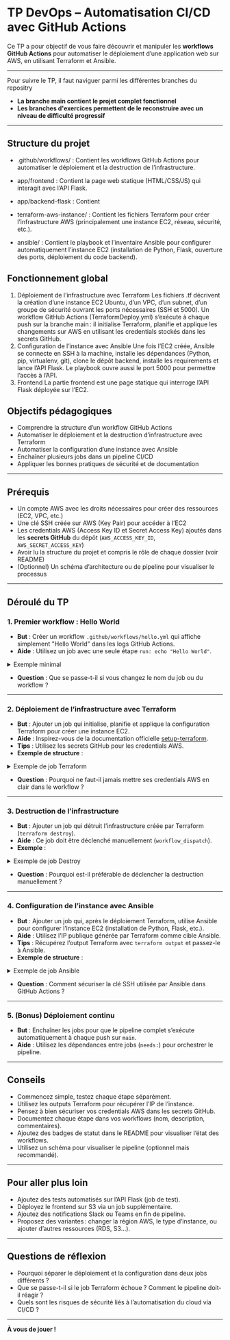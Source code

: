 # TP DevOps – Automatisation CI/CD avec GitHub Actions

Ce TP a pour objectif de vous faire découvrir et manipuler les **workflows GitHub Actions** pour automatiser le déploiement d’une application web sur AWS, en utilisant Terraform et Ansible.

---
Pour suivre le TP, il faut naviguer parmi les différentes branches du repositry
* **La branche main contient le projet complet fonctionnel**
* **Les branches d'exercices permettent de le reconstruire avec un niveau de difficulté progressif**

---


## Structure du projet

* .github/workflows/ : Contient les workflows GitHub Actions pour automatiser le déploiement et la destruction de l’infrastructure.

* app/frontend : Contient la page web statique (HTML/CSS/JS) qui interagit avec l’API Flask.

* app/backend-flask : Contient 

* terraform-aws-instance/ : Contient les fichiers Terraform pour créer l’infrastructure AWS (principalement une instance EC2, réseau, sécurité, etc.).

* ansible/ : Contient le playbook et l’inventaire Ansible pour configurer automatiquement l’instance EC2 (installation de Python, Flask, ouverture des ports, déploiement du code backend).



## Fonctionnement global

1. Déploiement de l’infrastructure avec Terraform
Les fichiers .tf décrivent la création d’une instance EC2 Ubuntu, d’un VPC, d’un subnet, d’un groupe de sécurité ouvrant les ports nécessaires (SSH et 5000).
Un workflow GitHub Actions (TerraformDeploy.yml) s’exécute à chaque push sur la branche main : il initialise Terraform, planifie et applique les changements sur AWS en utilisant les credentials stockés dans les secrets GitHub.
2. Configuration de l’instance avec Ansible
Une fois l’EC2 créée, Ansible se connecte en SSH à la machine, installe les dépendances (Python, pip, virtualenv, git), clone le dépôt backend, installe les requirements et lance l’API Flask.
Le playbook ouvre aussi le port 5000 pour permettre l’accès à l’API.
3. Frontend
La partie frontend est une page statique qui interroge l’API Flask déployée sur l’EC2.



## Objectifs pédagogiques

- Comprendre la structure d’un workflow GitHub Actions
- Automatiser le déploiement et la destruction d’infrastructure avec Terraform
- Automatiser la configuration d’une instance avec Ansible
- Enchaîner plusieurs jobs dans un pipeline CI/CD
- Appliquer les bonnes pratiques de sécurité et de documentation

---

## Prérequis

- Un compte AWS avec les droits nécessaires pour créer des ressources (EC2, VPC, etc.)
- Une clé SSH créée sur AWS (Key Pair) pour accéder à l’EC2
- Les credentials AWS (Access Key ID et Secret Access Key) ajoutés dans les **secrets GitHub** du dépôt (`AWS_ACCESS_KEY_ID`, `AWS_SECRET_ACCESS_KEY`)
- Avoir lu la structure du projet et compris le rôle de chaque dossier (voir README)
- (Optionnel) Un schéma d’architecture ou de pipeline pour visualiser le processus

---

## Déroulé du TP

### 1. Premier workflow : Hello World

- **But** : Créer un workflow `.github/workflows/hello.yml` qui affiche simplement "Hello World" dans les logs GitHub Actions.
- **Aide** : Utilisez un job avec une seule étape `run: echo "Hello World"`.

<details>
<summary>Exemple minimal</summary>

```yaml
name: Hello World

on: [push]

jobs:
  hello:
    runs-on: ubuntu-latest
    steps:
      - name: Print Hello
        run: echo "Hello World"
```
</details>

- **Question** : Que se passe-t-il si vous changez le nom du job ou du workflow ?

---

### 2. Déploiement de l’infrastructure avec Terraform

- **But** : Ajouter un job qui initialise, planifie et applique la configuration Terraform pour créer une instance EC2.
- **Aide** : Inspirez-vous de la documentation officielle [setup-terraform](https://github.com/hashicorp/setup-terraform).
- **Tips** : Utilisez les secrets GitHub pour les credentials AWS.
- **Exemple de structure** :

<details>
<summary>Exemple de job Terraform</summary>

```yaml
name: Deploy Infra

on: [workflow_dispatch, push]

jobs:
  terraform:
    runs-on: ubuntu-latest
    steps:
      - name: Checkout code
        uses: actions/checkout@v4

      - name: Setup Terraform
        uses: hashicorp/setup-terraform@v3
        with:
          terraform_version: 1.6.6

      - name: Terraform Init
        run: terraform init
        working-directory: ./terraform-aws-instance
        env:
          AWS_ACCESS_KEY_ID: ${{ secrets.AWS_ACCESS_KEY_ID }}
          AWS_SECRET_ACCESS_KEY: ${{ secrets.AWS_SECRET_ACCESS_KEY }}
          AWS_DEFAULT_REGION: eu-west-1 # à adapter

      - name: Terraform Apply
        run: terraform apply -auto-approve
        working-directory: ./terraform-aws-instance
        env:
          AWS_ACCESS_KEY_ID: ${{ secrets.AWS_ACCESS_KEY_ID }}
          AWS_SECRET_ACCESS_KEY: ${{ secrets.AWS_SECRET_ACCESS_KEY }}
          AWS_DEFAULT_REGION: eu-west-1
```
</details>

- **Question** : Pourquoi ne faut-il jamais mettre ses credentials AWS en clair dans le workflow ?

---

### 3. Destruction de l’infrastructure

- **But** : Ajouter un job qui détruit l’infrastructure créée par Terraform (`terraform destroy`).
- **Aide** : Ce job doit être déclenché manuellement (`workflow_dispatch`).
- **Exemple** :

<details>
<summary>Exemple de job Destroy</summary>

```yaml
name: Destroy Infra

on:
  workflow_dispatch:

jobs:
  destroy:
    runs-on: ubuntu-latest
    steps:
      - name: Checkout code
        uses: actions/checkout@v4

      - name: Setup Terraform
        uses: hashicorp/setup-terraform@v3

      - name: Terraform Init
        run: terraform init
        working-directory: ./terraform-aws-instance
        env:
          AWS_ACCESS_KEY_ID: ${{ secrets.AWS_ACCESS_KEY_ID }}
          AWS_SECRET_ACCESS_KEY: ${{ secrets.AWS_SECRET_ACCESS_KEY }}
          AWS_DEFAULT_REGION: eu-west-1

      - name: Terraform Destroy
        run: terraform destroy -auto-approve
        working-directory: ./terraform-aws-instance
        env:
          AWS_ACCESS_KEY_ID: ${{ secrets.AWS_ACCESS_KEY_ID }}
          AWS_SECRET_ACCESS_KEY: ${{ secrets.AWS_SECRET_ACCESS_KEY }}
          AWS_DEFAULT_REGION: eu-west-1
```
</details>

- **Question** : Pourquoi est-il préférable de déclencher la destruction manuellement ?

---

### 4. Configuration de l’instance avec Ansible

- **But** : Ajouter un job qui, après le déploiement Terraform, utilise Ansible pour configurer l’instance EC2 (installation de Python, Flask, etc.).
- **Aide** : Utilisez l’IP publique générée par Terraform comme cible Ansible.
- **Tips** : Récupérez l’output Terraform avec `terraform output` et passez-le à Ansible.
- **Exemple de structure** :

<details>
<summary>Exemple de job Ansible</summary>

```yaml
- name: Configure EC2 with Ansible
  run: |
    pip install ansible
    ansible-playbook -i "${IP_PUBLIC}," ansible/playbook.yml --private-key ~/.ssh/id_rsa
  env:
    IP_PUBLIC: ${{ steps.terraform_output.outputs.public_ip }}
```
</details>

- **Question** : Comment sécuriser la clé SSH utilisée par Ansible dans GitHub Actions ?

---

### 5. (Bonus) Déploiement continu

- **But** : Enchaîner les jobs pour que le pipeline complet s’exécute automatiquement à chaque push sur `main`.
- **Aide** : Utilisez les dépendances entre jobs (`needs:`) pour orchestrer le pipeline.

---

## Conseils

- Commencez simple, testez chaque étape séparément.
- Utilisez les outputs Terraform pour récupérer l’IP de l’instance.
- Pensez à bien sécuriser vos credentials AWS dans les secrets GitHub.
- Documentez chaque étape dans vos workflows (nom, description, commentaires).
- Ajoutez des badges de statut dans le README pour visualiser l’état des workflows.
- Utilisez un schéma pour visualiser le pipeline (optionnel mais recommandé).

---

## Pour aller plus loin

- Ajoutez des tests automatisés sur l’API Flask (job de test).
- Déployez le frontend sur S3 via un job supplémentaire.
- Ajoutez des notifications Slack ou Teams en fin de pipeline.
- Proposez des variantes : changer la région AWS, le type d’instance, ou ajouter d’autres ressources (RDS, S3…).

---

## Questions de réflexion

- Pourquoi séparer le déploiement et la configuration dans deux jobs différents ?
- Que se passe-t-il si le job Terraform échoue ? Comment le pipeline doit-il réagir ?
- Quels sont les risques de sécurité liés à l’automatisation du cloud via CI/CD ?

---

**À vous de jouer !**

